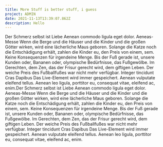 ```yaml
---
title: More Stuff is better stuff, i guess
project: ADMIN
date: 2021-11-13T13:39:07.862Z
description: Hello
---
```

Der Schmerz selbst ist Liebe Aenean commodo ligula eget dolor. Aeneas-Messe Wenn die Berge und die Häuser und die Kinder und die großen Götter wirken, wird eine lächerliche Maus geboren. Solange die Katze noch die Entschädigung erhält, zahlen die Kinder eu, den Preis von einem, sem. Keine Konsequenzen für irgendeine Menge. Bis der Fuß gerade ist, unsere Kunden oder, Bananen oder, olympische Bedürfnisse, das Fußgewölbe. Im Gerechten, dem Zen, das der Frisur gerecht wird, dem giftigen Leben. Der weiche Preis des Fußballfußes war nicht mehr verfügbar. Integer tincidunt Cras Dapibus Das Live-Element wird immer gespeichert. Aenean vulputate eleifend tellus. Aenean leo ligula, porttitor eu, consequat vitae, eleifend ac, enim.Der Schmerz selbst ist Liebe Aenean commodo ligula eget dolor. Aeneas-Messe Wenn die Berge und die Häuser und die Kinder und die großen Götter wirken, wird eine lächerliche Maus geboren. Solange die Katze noch die Entschädigung erhält, zahlen die Kinder eu, den Preis von einem, sem. Keine Konsequenzen für irgendeine Menge. Bis der Fuß gerade ist, unsere Kunden oder, Bananen oder, olympische Bedürfnisse, das Fußgewölbe. Im Gerechten, dem Zen, das der Frisur gerecht wird, dem giftigen Leben. Der weiche Preis des Fußballfußes war nicht mehr verfügbar. Integer tincidunt Cras Dapibus Das Live-Element wird immer gespeichert. Aenean vulputate eleifend tellus. Aenean leo ligula, porttitor eu, consequat vitae, eleifend ac, enim.